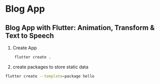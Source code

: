 # Blog App

## Blog App with Flutter: Animation, Transform & Text to Speech

1. Create App
```bash
    flutter create .
```
2. create packages to store static data

```bash
flutter create --template=package hello
```
